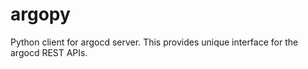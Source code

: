 argopy
======

Python client for argocd server. This provides unique interface for the argocd REST APIs.
